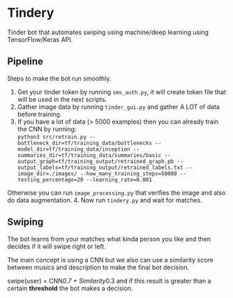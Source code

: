 # Tindery
Tinder bot that automates swiping using machine/deep learning using TensorFlow/Keras API.

## Pipeline

Steps to make the bot run smoothly.

1. Get your tinder token by running `sms_auth.py`, it will create token file that will be used in the next scripts.
2. Gather image data by running `tinder_gui.py` and gather A LOT of data before training.
3. If you have a lot of data (> 5000 examples) then you can already train the CNN by running:  
    `python3 src/retrain.py --bottleneck_dir=tf/training_data/bottlenecks --model_dir=tf/training_data/inception --summaries_dir=tf/training_data/summaries/basic --output_graph=tf/training_output/retrained_graph.pb --output_labels=tf/training_output/retrained_labels.txt --image_dir=./images/ --how_many_training_steps=50000 --testing_percentage=20 --learning_rate=0.001` 

Otherwise you can run `image_processing.py` that verifies the image and also do data augmentation.
4. Now run `tindery.py` and wait for matches.

## Swiping
The bot learns from your matches what kinda person you like and then decides if it will swipe right or left.

The main concept is using a CNN but we also can use a similarity score between musics and description to make the final bot decision.

swipe(user) = CNN*0.7 + Similarity*0.3  and if this result is greater than a certain **threshold** the bot makes a decision.
